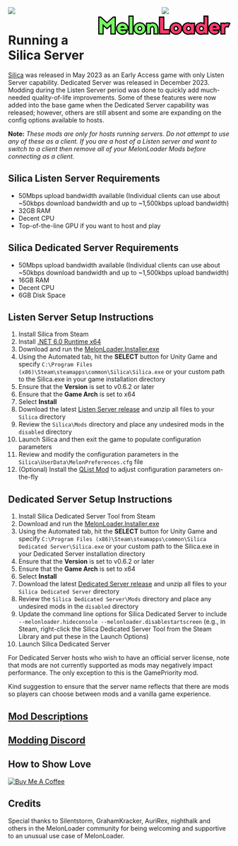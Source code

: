 <p align="center">
    <img src="https://silicagame.com/_next/static/media/silica_logo.37ea77ee.svg" width="200" style="float:left" />&nbsp&nbsp&nbsp&nbsp&nbsp&nbsp&nbsp&nbsp&nbsp
    <img src="https://cdn.pixabay.com/photo/2012/04/10/23/39/sign-27080_1280.png" width="42" class="center" />  &nbsp&nbsp&nbsp&nbsp&nbsp&nbsp&nbsp
    <img src="https://raw.githubusercontent.com/LavaGang/MelonLoader.Installer/master/Resources/ML_Text.png" width="300" style="float:right" />  
</p>

# Running a Silica Server
[Silica](https://silicagame.com/news/welcome) was released in May 2023 as an Early Access game with only Listen Server capability. Dedicated Server was released in December 2023. Modding during the Listen Server period was done to quickly add much-needed quality-of-life improvements. Some of these features were now added into the base game when the Dedicated Server capability was released; however, others are still absent and some are expanding on the config options available to hosts.

**Note:** *These mods are only for hosts running servers. Do not attempt to use any of these as a client. If you are a host of a Listen server and want to switch to a client then remove all of your MelonLoader Mods before connecting as a client.*

## Silica Listen Server Requirements
- 50Mbps upload bandwidth available (Individual clients can use about ~50kbps download bandwidth and up to ~1,500kbps upload bandwidth)
- 32GB RAM
- Decent CPU
- Top-of-the-line GPU if you want to host and play

## Silica Dedicated Server Requirements
- 50Mbps upload bandwidth available (Individual clients can use about ~50kbps download bandwidth and up to ~1,500kbps upload bandwidth)
- 16GB RAM
- Decent CPU
- 6GB Disk Space

## Listen Server Setup Instructions
1. Install Silica from Steam
2. Install [.NET 6.0 Runtime x64](https://dotnet.microsoft.com/en-us/download/dotnet/6.0)
3. Download and run the [MelonLoader.Installer.exe](https://github.com/LavaGang/MelonLoader/releases/tag/v0.6.2)
4. Using the Automated tab, hit the <b>SELECT</b> button for Unity Game and specify `C:\Program Files (x86)\Steam\steamapps\common\Silica\Silica.exe` or your custom path to the Silica.exe in your game installation directory
5. Ensure that the <b>Version</b> is set to v0.6.2 or later
6. Ensure that the <b>Game Arch</b> is set to x64
7. Select <b>Install</b>
8. Download the latest [Listen Server release](https://github.com/data-bomb/Silica/releases) and unzip all files to your `Silica` directory
9. Review the `Silica\Mods` directory and place any undesired mods in the `disabled` directory
10. Launch Silica and then exit the game to populate configuration parameters
11. Review and modify the configuration parameters in the `Silica\UserData\MelonPreferences.cfg` file
12. (Optional) Install the [QList Mod](https://github.com/dodad-2/QList) to adjust configuration parameters on-the-fly

## Dedicated Server Setup Instructions
1. Install Silica Dedicated Server Tool from Steam
2. Download and run the [MelonLoader.Installer.exe](https://github.com/LavaGang/MelonLoader/releases/tag/v0.6.2)
3. Using the Automated tab, hit the <b>SELECT</b> button for Unity Game and specify `C:\Program Files (x86)\Steam\steamapps\common\Silica Dedicated Server\Silica.exe` or your custom path to the Silica.exe in your Dedicated Server installation directory
4. Ensure that the <b>Version</b> is set to v0.6.2 or later
5. Ensure that the <b>Game Arch</b> is set to x64
6. Select <b>Install</b>
7. Download the latest [Dedicated Server release](https://github.com/data-bomb/Silica/releases) and unzip all files to your `Silica Dedicated Server` directory
8. Review the `Silica Dedicated Server\Mods` directory and place any undesired mods in the `disabled` directory
9. Update the command line options for Silica Dedicated Server to include `--melonloader.hideconsole --melonloader.disablestartscreen` (e.g., in Steam, right-click the Silica Dedicated Server Tool from the Steam Library and put these in the Launch Options)
10. Launch Silica Dedicated Server

For Dedicated Server hosts who wish to have an official server license, note that mods are not currently supported as mods may negatively impact performance. The only exception to this is the GamePriority mod.

Kind suggestion to ensure that the server name reflects that there are mods so players can choose between mods and a vanilla game experience.

## [Mod Descriptions](https://github.com/data-bomb/Silica/wiki/Mod-Descriptions)

## <a href="https://discord.gg/5SHQxFaess">Modding Discord</a>

## How to Show Love
<a href="https://www.buymeacoffee.com/databomb" target="_blank"><img src="https://cdn.buymeacoffee.com/buttons/default-orange.png" alt="Buy Me A Coffee" height="41" width="174"></a>

## Credits
Special thanks to Silentstorm, GrahamKracker, AuriRex, nighthalk and others in the MelonLoader community for being welcoming and supportive to an unusual use case of MelonLoader.
